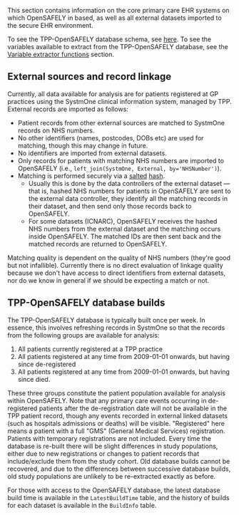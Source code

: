 This section contains information on the core primary care EHR systems on which OpenSAFELY in based, as well as all external datasets imported to the secure EHR environment.

To see the TPP-OpenSAFELY database schema, see [here](https://github.com/opensafely/tpp-sql-notebook/blob/master/notebooks/tpp-schema.ipynb).
To see the variables available to extract from the TPP-OpenSAFELY database, see the [Variable extractor functions](study-def-extractor-functions) section.



## External sources and record linkage
Currently, all data available for analysis are for patients registered at GP practices using the SystmOne clinical information system, managed by TPP. 
External records are imported as follows:

* Patient records from other external sources are matched to SystmOne records on NHS numbers. 
* No other identifiers (names, postcodes, DOBs etc) are used for matching, though this may change in future.
* No identifiers are imported from external datasets. 
* Only records for patients with matching NHS numbers are imported to OpenSAFELY (i.e., `left_join(SystmOne, External, by='NHSNumber')`).
* Matching is performed securely via a [salted](https://en.wikipedia.org/wiki/Salt_(cryptography)) [hash](https://en.wikipedia.org/wiki/Cryptographic_hash_function). 
	* Usually this is done by the data controllers of the external dataset &mdash; that is, hashed NHS numbers for patients in OpenSAFELY are sent to the external data controller, they identify all the matching records in their dataset, and then send only those records back to OpenSAFELY. 
	* For some datasets (ICNARC), OpenSAFELY receives the hashed NHS numbers from the external dataset and the matching occurs inside OpenSAFELY. The matched IDs are then sent back and the matched records are returned to OpenSAFELY. 

Matching quality is dependent on the quality of NHS numbers (they're good but not infallible). 
Currently there is no direct evaluation of linkage quality because we don't have access to direct identifiers from external datasets, nor do we know in general if we should be expecting a match or not.


## TPP-OpenSAFELY database builds
The TPP-OpenSAFELY database is typically built once per week. 
In essence, this involves refreshing records in SystmOne so that the records from the following groups are available for analysis:

1. All patients currently registered at a TPP practice
2. All patients registered at any time from 2009-01-01 onwards, but having since de-registered
3. All patients registered at any time from 2009-01-01 onwards, but having since died.

These three groups constitute the patient population available for analysis within OpenSAFELY. 
Note that any primary care events occurring in de-registered patients after the de-registration date will not be available in the TPP patient record, though any events recorded in external linked datasets (such as hospitals admissions or deaths) will be visible. 
"Registered" here means a patient with a full "GMS" (General Medical Services) registration. 
Patients with temporary registrations are not included. 
Every time the database is re-built there will be slight differences in study populations, either due to new registrations or changes to patient records that include/exclude them from the study cohort. 
Old database builds cannot be recovered, and due to the differences between successive database builds, old study populations are unlikely to be re-extracted exactly as before. 

For those with access to the OpenSAFELY database, the latest database build time is available in the `LatestBuildTime` table, and the history of builds for each dataset is available in the `BuildInfo` table.
